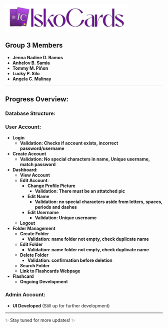 ![IskoCards Logo](https://github.com/jennarms/IskoCards/blob/main/assets/LogoHeader.png)

## Group 3 Members

- **Jenna Nadine D. Ramos**
- **Anhelov B. Samia**
- **Tommy M. Piñon**
- **Lucky P. Silo**
- **Angela C. Malinay**

---

## Progress Overview:

### Database Structure:

### **User Account**:
- **Login**
    - **Validation: Checks if account exists, incorrect password/username**
- **Create Account**
    - **Validation: No special characters in name, Unique username, match password**
- **Dashboard:**
    - **View Account**
    - **Edit Account**:
        - **Change Profile Picture**
            - **Validation: There must be an attatched pic**
        - **Edit Name**
            - **Validation: no special characters aside from letters, spaces, periods and dashes**
        - **Edit Username**
            - **Validation: Unique username**
    - **Logout**
- **Folder Management**
    - **Create Folder**
        - **Validation: name folder not empty, check duplicate name**
    - **Edit Folder**
        - **Validation: name folder not empty, check duplicate name**
    - **Delete Folder**
        - **Validation: confirmation before deletion**
    - **Search Folder**
    - **Link to Flashcards Webpage**
- **Flashcard**
    - **Ongoing Development**

### Admin Account:
- **UI Developed** (Still up for further development)

---

✨ Stay tuned for more updates! ✨
